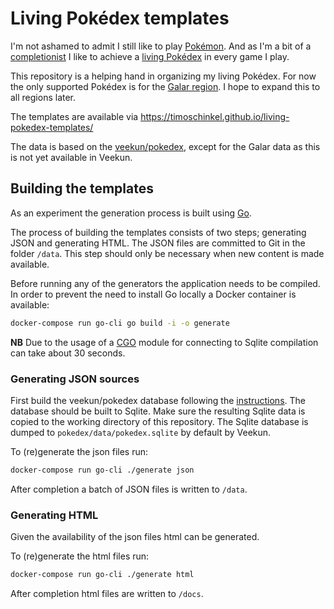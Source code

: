 # Living Pokédex templates

I'm not ashamed to admit I still like to play [Pokémon](https://www.pokemon.com/us/). And as I'm a bit of a [completionist](https://www.dictionary.com/browse/completionist) I like to achieve a [living Pokédex](https://bulbapedia.bulbagarden.net/wiki/Living_Pok%C3%A9dex) in every game I play.

This repository is a helping hand in organizing my living Pokédex. For now the only supported Pokédex is for the [Galar region](https://bulbapedia.bulbagarden.net/wiki/Galar). I hope to expand this to all regions later.

The templates are available via https://timoschinkel.github.io/living-pokedex-templates/

The data is based on the [veekun/pokedex](https://github.com/veekun/pokedex), except for the Galar data as this is not yet available in Veekun.

## Building the templates
As an experiment the generation process is built using [Go](https://golang.org).

The process of building the templates consists of two steps; generating JSON and generating HTML. The JSON files are committed to Git in the folder `/data`. This step should only be necessary when new content is made available.

Before running any of the generators the application needs to be compiled. In order to prevent the need to install Go locally a Docker container is available:

```bash
docker-compose run go-cli go build -i -o generate
```

**NB** Due to the usage of a [CGO](https://golang.org/cmd/cgo/) module for connecting to Sqlite compilation can take about 30 seconds.

### Generating JSON sources
First build the veekun/pokedex database following the [instructions](https://github.com/veekun/pokedex/wiki/Getting-Data). The database should be built to Sqlite. Make sure the resulting Sqlite data is copied to the working directory of this repository. The Sqlite database is dumped to `pokedex/data/pokedex.sqlite` by default by Veekun.

To (re)generate the json files run:

```bash
docker-compose run go-cli ./generate json
```

After completion a batch of JSON files is written to `/data`.

### Generating HTML
Given the availability of the json files html can be generated.

To (re)generate the html files run:

```bash
docker-compose run go-cli ./generate html
```

After completion html files are written to `/docs`.